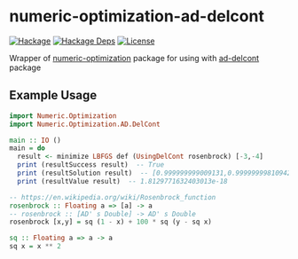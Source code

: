 # numeric-optimization-ad-delcont

[![Hackage](https://img.shields.io/hackage/v/numeric-optimization-ad-delcont.svg)](https://hackage.haskell.org/package/numeric-optimization-ad-delcont)
[![Hackage Deps](https://img.shields.io/hackage-deps/v/numeric-optimization-ad-delcont.svg)](https://packdeps.haskellers.com/feed?needle=numeric-optimization-ad-delcont)
[![License](https://img.shields.io/badge/License-BSD%203--Clause-blue.svg)](https://opensource.org/licenses/BSD-3-Clause)

Wrapper of [numeric-optimization](https://hackage.haskell.org/package/numeric-optimization) package for using with [ad-delcont](https://hackage.haskell.org/package/ad-delcont) package

## Example Usage

```haskell
import Numeric.Optimization
import Numeric.Optimization.AD.DelCont

main :: IO ()
main = do
  result <- minimize LBFGS def (UsingDelCont rosenbrock) [-3,-4]
  print (resultSuccess result)  -- True
  print (resultSolution result)  -- [0.999999999009131,0.9999999981094296]
  print (resultValue result)  -- 1.8129771632403013e-18

-- https://en.wikipedia.org/wiki/Rosenbrock_function
rosenbrock :: Floating a => [a] -> a
-- rosenbrock :: [AD' s Double] -> AD' s Double
rosenbrock [x,y] = sq (1 - x) + 100 * sq (y - sq x)

sq :: Floating a => a -> a
sq x = x ** 2
```
